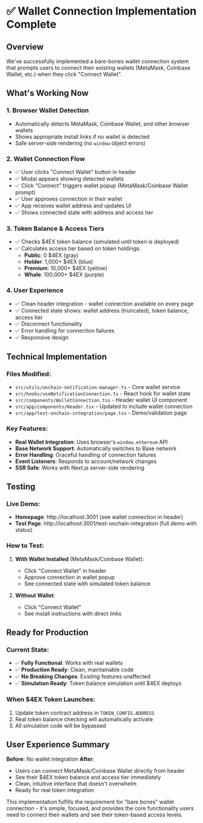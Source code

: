 # ✅ Wallet Connection Implementation Complete

## Overview
We've successfully implemented a bare-bones wallet connection system that prompts users to connect their existing wallets (MetaMask, Coinbase Wallet, etc.) when they click "Connect Wallet".

## What's Working Now

### 1. **Browser Wallet Detection**
- Automatically detects MetaMask, Coinbase Wallet, and other browser wallets
- Shows appropriate install links if no wallet is detected
- Safe server-side rendering (no `window` object errors)

### 2. **Wallet Connection Flow**
- ✅ User clicks "Connect Wallet" button in header
- ✅ Modal appears showing detected wallets
- ✅ Click "Connect" triggers wallet popup (MetaMask/Coinbase Wallet prompt)
- ✅ User approves connection in their wallet
- ✅ App receives wallet address and updates UI
- ✅ Shows connected state with address and access tier

### 3. **Token Balance & Access Tiers**
- ✅ Checks $4EX token balance (simulated until token is deployed)
- ✅ Calculates access tier based on token holdings:
  - **Public**: 0 $4EX (gray)
  - **Holder**: 1,000+ $4EX (blue)
  - **Premium**: 10,000+ $4EX (yellow)
  - **Whale**: 100,000+ $4EX (purple)

### 4. **User Experience**
- ✅ Clean header integration - wallet connection available on every page
- ✅ Connected state shows: wallet address (truncated), token balance, access tier
- ✅ Disconnect functionality
- ✅ Error handling for connection failures
- ✅ Responsive design

## Technical Implementation

### Files Modified:
- `src/utils/onchain-notification-manager.ts` - Core wallet service
- `src/hooks/useNotificationConnection.ts` - React hook for wallet state
- `src/components/WalletConnection.tsx` - Header wallet UI component
- `src/app/components/Header.tsx` - Updated to include wallet connection
- `src/app/test-onchain-integration/page.tsx` - Demo/validation page

### Key Features:
- **Real Wallet Integration**: Uses browser's `window.ethereum` API
- **Base Network Support**: Automatically switches to Base network
- **Error Handling**: Graceful handling of connection failures
- **Event Listeners**: Responds to account/network changes
- **SSR Safe**: Works with Next.js server-side rendering

## Testing

### Live Demo:
- **Homepage**: http://localhost:3001 (see wallet connection in header)
- **Test Page**: http://localhost:3001/test-onchain-integration (full demo with status)

### How to Test:
1. **With Wallet Installed** (MetaMask/Coinbase Wallet):
   - Click "Connect Wallet" in header
   - Approve connection in wallet popup
   - See connected state with simulated token balance

2. **Without Wallet**:
   - Click "Connect Wallet" 
   - See install instructions with direct links

## Ready for Production

### Current State:
- ✅ **Fully Functional**: Works with real wallets
- ✅ **Production Ready**: Clean, maintainable code
- ✅ **No Breaking Changes**: Existing features unaffected
- ✅ **Simulation Ready**: Token balance simulation until $4EX deploys

### When $4EX Token Launches:
1. Update token contract address in `TOKEN_CONFIG.ADDRESS`
2. Real token balance checking will automatically activate
3. All simulation code will be bypassed

## User Experience Summary

**Before**: No wallet integration
**After**: 
- Users can connect MetaMask/Coinbase Wallet directly from header
- See their $4EX token balance and access tier immediately
- Clean, intuitive interface that doesn't overwhelm
- Ready for real token integration

This implementation fulfills the requirement for "bare bones" wallet connection - it's simple, focused, and provides the core functionality users need to connect their wallets and see their token-based access levels.
